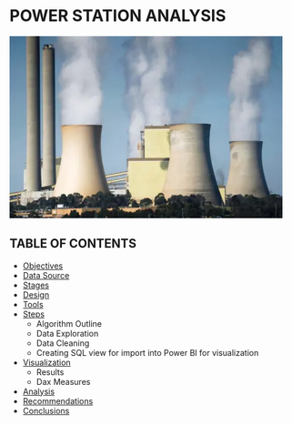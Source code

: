 # POWER STATION ANALYSIS
![Power Station](assets/images/Station_image.png)
## TABLE OF CONTENTS
- [Objectives](#underline)
- [Data Source](#underline)
- [Stages](#underline)
- [Design](#underline)
- [Tools](#underline)
- [Steps](#underline)
  -  Algorithm Outline
  -  Data Exploration
  -  Data Cleaning
  -  Creating SQL view for import into Power BI for visualization
- [Visualization](#underline)
  -  Results
  -  Dax Measures
- [Analysis](#underline)
- [Recommendations](#underline)
- [Conclusions](#underline)
 

